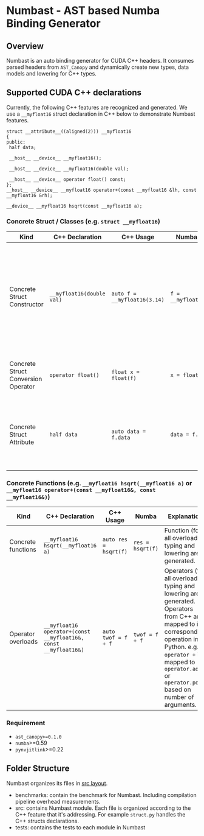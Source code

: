 # Numbast - AST based Numba Binding Generator

## Overview

Numbast is an auto binding generator for CUDA C++ headers. It consumes parsed headers from `AST_Canopy` and dynamically create new types, data models and lowering for C++ types.

## Supported CUDA C++ declarations

Currently, the following C++ features are recognized and generated. We use a `__myfloat16` struct declaration in C++ below to demonstrate Numbast features.

```Cuda
struct __attribute__((aligned(2))) __myfloat16
{
public:
 half data;

 __host__ __device__ __myfloat16();

 __host__ __device__ __myfloat16(double val);

 __host__ __device__ operator float() const;
};
__host__ __device__ __myfloat16 operator+(const __myfloat16 &lh, const __myfloat16 &rh);

__device__ __myfloat16 hsqrt(const __myfloat16 a);
```

### Concrete Struct / Classes (e.g. `struct __myfloat16`)
|Kind|C++ Declaration|C++ Usage|Numba Usage|Explanation|
|---	|---	|---	|---	|---	|
|Concrete Struct Constructor|`__myfloat16(double val)`|`auto f = __myfloat16(3.14)`|`f = __myfloat16(3.14)`|A new Numba type for `Foo` is created; Struct data model for type `Foo` is created; Typings and lowerings for `Foo` constructors are also generated.|
|Concrete Struct Conversion Operator|`operator float()`|`float x = float(f)`|`x = float(f)`|Conversion operators defined for `Foo` struct are generated.|
|Concrete Struct Attribute|`half data`|`auto data = f.data`|`data = f.data`|Public attributes for structs are accessible. Note: only read access is supported.|

### Concrete Functions (e.g. `__myfloat16 hsqrt(__myfloat16 a)` or `__myfloat16 operator+(const __myfloat16&, const __myfloat16&)`)
|Kind|C++ Declaration|C++ Usage|Numba|Explanation|
|---	|---	|---	|---	|---	|
|Concrete functions|`__myfloat16 hsqrt(__myfloat16 a)`|`auto res = hsqrt(f)`|`res = hsqrt(f)`|Function (for all overloads) typing and lowering are generated.|
|Operator overloads|``__myfloat16 operator+(const __myfloat16&, const __myfloat16&)``|`auto twof = f + f`|`twof = f + f`|Operators (for all overloads) typing and lowering are generated. Operators from C++ are mapped to its corresponding operation in Python. e.g. `operator +` is mapped to `operator.add` or `operator.pos` based on number of arguments.|


### Requirement

- `ast_canopy>=0.1.0`
- `numba`>=0.59
- `pynvjitlink`>=0.22

## Folder Structure

Numbast organizes its files in [src layout](https://packaging.python.org/en/latest/discussions/src-layout-vs-flat-layout/).

- benchmarks: contain the benchmark for Numbast. Including compilation pipeline overhead measurements.
- src: contains Numbast module. Each file is organized according to the C++ feature that it's addressing. For example
`struct.py` handles the C++ structs declarations.
- tests: contains the tests to each module in Numbast
